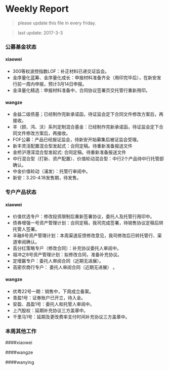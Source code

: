 # Weekly Report

>please update this file in every friday.

>last update: 2017-3-3


### 公募基金状态
#### xiaowei
- 300等权波控指数LOF：补正材料已递交证监会。
- 金序量化蓝筹、金序量化成长：申报材料准备齐全（用印完毕后），在新安发行前一周内申报，预计3月14日申报。
- 金泽量化精选：申报材料准备中，合同协议签署页交托管行重新用印。

#### wangze
- 金益二级债基；已经制作完新承诺函，待证监会定下合同文件修改方案后，再接收。
- 丰（颐、鸿、沃）系列定制混合基金：已经制作完新承诺函，待证监会定下合同文件修改方案后，再接收。
- FOF公募：产品已经报证监会，待新安开始募集后被证监会受理。
- 新丰灵活配置混合型发起式：合同定稿。待重新准备报送文件
- 金桥沪港深混合型发起式: 合同定稿。待重新准备报送文件
- 中行混合型（打新、资产配置）、价值轮动混合型：中行2个产品待中行托管部确认。
- 中金价值轮动（浦发）：托管行审阅中。
- 新安：3.20-4.18发售期，待发售。

### 专户产品状态
#### xiaowei
- 价值优选专户：修改投资限制后重新签署协议，委托人及托管行用印中。
- 债券增强一号资产管理计划：合同定稿，我司完成签署，待销售协议定稿后转托管人签署。
- 丰融8号资产管理计划：本周渠道反馈修改意见，我司修改后已转托管行、渠道审阅确认。
- 高分红策略专户（修改合同）：补充协议委托人审阅中。
- 祖冲之8号资产管理计划：拟修改合同，准备补充协议。
- 定增赢专户：委托人审阅合同（近期无进展）。
- 高密农商行专户： 委托人审阅合同（近期无进展） 。

#### wangze
- 优粤22号一期：销售中，下周成立备案。
- 青盈1号：证券账户已开立，待入金。
- 安盈、昌盈1号：委托人和托管人审阅中。
- 上汽股权：延期补充协议三方盖章中。
- 千里马1号：延期及更改费率支付时间补充协议三方盖章中。

### 本周其他工作
####xiaowei

####wangze

####wanying

